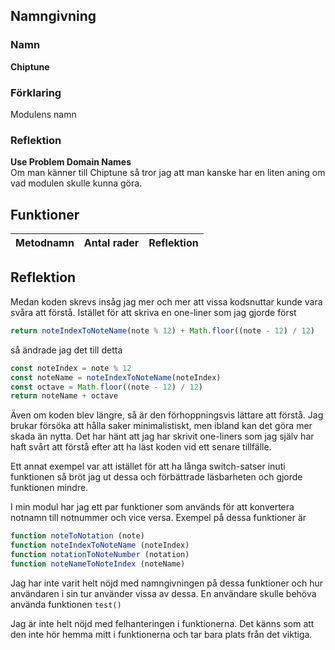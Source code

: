 

## Namngivning

### Namn
**Chiptune**  
### Förklaring
Modulens namn
### Reflektion
**Use Problem Domain Names**  
Om man känner till Chiptune så tror jag att man kanske har en liten aning om vad modulen skulle kunna göra.

## Funktioner

| Metodnamn | Antal rader | Reflektion |
|-----------|-------------|------------|

## Reflektion
Medan koden skrevs insåg jag mer och mer att vissa kodsnuttar kunde vara svåra att förstå.
Istället för att skriva en one-liner som jag gjorde först
```js
return noteIndexToNoteName(note % 12) + Math.floor((note - 12) / 12)
```
så ändrade jag det till detta
```js
const noteIndex = note % 12
const noteName = noteIndexToNoteName(noteIndex)
const octave = Math.floor((note - 12) / 12)
return noteName + octave
```
Även om koden blev längre, så är den förhoppningsvis lättare att förstå. Jag brukar försöka att hålla saker minimalistiskt, men ibland kan det göra mer skada än nytta. Det har hänt att jag har skrivit one-liners som jag själv har haft svårt att förstå efter att ha läst koden vid ett senare tillfälle.

Ett annat exempel var att istället för att ha långa switch-satser inuti funktionen så bröt jag ut dessa och förbättrade läsbarheten och gjorde funktionen mindre.

I min modul har jag ett par funktioner som används för att konvertera notnamn till notnummer och vice versa. Exempel på dessa funktioner är
```js
function noteToNotation (note)
function noteIndexToNoteName (noteIndex)
function notationToNoteNumber (notation)
function noteNameToNoteIndex (noteName)
```

Jag har inte varit helt nöjd med namngivningen på dessa funktioner och hur användaren i sin tur använder vissa av dessa. En användare skulle behöva använda funktionen <code>test()</code>

Jag är inte helt nöjd med felhanteringen i funktionerna. Det känns som att den inte hör hemma mitt i funktionerna och tar bara plats från det viktiga.